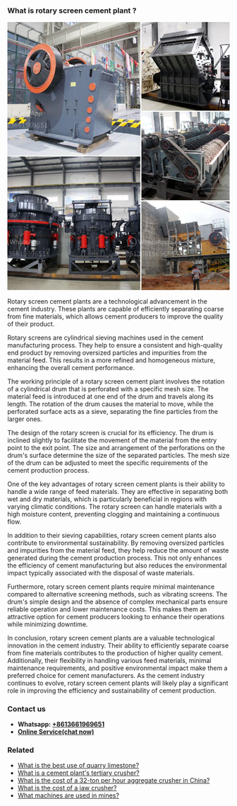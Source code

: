 <h3>What is rotary screen cement plant ?</h3><img src='1701743403.jpg' alt=''><p>Rotary screen cement plants are a technological advancement in the cement industry. These plants are capable of efficiently separating coarse from fine materials, which allows cement producers to improve the quality of their product.</p><p>Rotary screens are cylindrical sieving machines used in the cement manufacturing process. They help to ensure a consistent and high-quality end product by removing oversized particles and impurities from the material feed. This results in a more refined and homogeneous mixture, enhancing the overall cement performance.</p><p>The working principle of a rotary screen cement plant involves the rotation of a cylindrical drum that is perforated with a specific mesh size. The material feed is introduced at one end of the drum and travels along its length. The rotation of the drum causes the material to move, while the perforated surface acts as a sieve, separating the fine particles from the larger ones.</p><p>The design of the rotary screen is crucial for its efficiency. The drum is inclined slightly to facilitate the movement of the material from the entry point to the exit point. The size and arrangement of the perforations on the drum's surface determine the size of the separated particles. The mesh size of the drum can be adjusted to meet the specific requirements of the cement production process.</p><p>One of the key advantages of rotary screen cement plants is their ability to handle a wide range of feed materials. They are effective in separating both wet and dry materials, which is particularly beneficial in regions with varying climatic conditions. The rotary screen can handle materials with a high moisture content, preventing clogging and maintaining a continuous flow.</p><p>In addition to their sieving capabilities, rotary screen cement plants also contribute to environmental sustainability. By removing oversized particles and impurities from the material feed, they help reduce the amount of waste generated during the cement production process. This not only enhances the efficiency of cement manufacturing but also reduces the environmental impact typically associated with the disposal of waste materials.</p><p>Furthermore, rotary screen cement plants require minimal maintenance compared to alternative screening methods, such as vibrating screens. The drum's simple design and the absence of complex mechanical parts ensure reliable operation and lower maintenance costs. This makes them an attractive option for cement producers looking to enhance their operations while minimizing downtime.</p><p>In conclusion, rotary screen cement plants are a valuable technological innovation in the cement industry. Their ability to efficiently separate coarse from fine materials contributes to the production of higher quality cement. Additionally, their flexibility in handling various feed materials, minimal maintenance requirements, and positive environmental impact make them a preferred choice for cement manufacturers. As the cement industry continues to evolve, rotary screen cement plants will likely play a significant role in improving the efficiency and sustainability of cement production.</p><h3>Contact us</h3><ul><li><strong>Whatsapp:&nbsp;<a href="https://wa.me/8613661969651">+8613661969651</a></strong></li><li><a href="https://swt.shibang-china.com/?git&amp;zhl&amp;What is rotary screen cement plant "><strong>Online Service(chat now)</strong></a></li></ul><h3>Related</h3><ul><li><a href='What is the best use of quarry limestone.md'>What is the best use of quarry limestone?</a></li><li><a href='What is a cement plants tertiary crusher.md'>What is a cement plant's tertiary crusher?</a></li><li><a href='What is the cost of a 32ton per hour aggregate crusher in China.md'>What is the cost of a 32-ton per hour aggregate crusher in China?</a></li><li><a href='What is the cost of a jaw crusher.md'>What is the cost of a jaw crusher?</a></li><li><a href='What machines are used in mines.md'>What machines are used in mines?</a></li></ul>